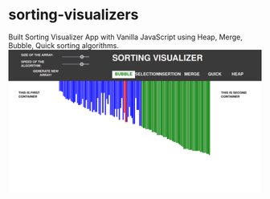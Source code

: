 # sorting-visualizers

Built Sorting Visualizer App with Vanilla JavaScript using Heap, Merge, Bubble, Quick sorting algorithms.
![](readme/sorting-visualizer.png)
